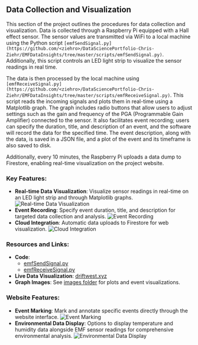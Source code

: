 ## Data Collection and Visualization

This section of the project outlines the procedures for data collection and visualization. Data is collected through a Raspberry Pi equipped with a Hall effect sensor. The sensor values are transmitted via WiFi to a local machine using the Python script `[emfSendSignal.py](https://github.com/<ziehro>/DataSciencePortfolio-Chris-Ziehr/EMFDataInsights/tree/master/scripts/emfSendSignal.py)`. Additionally, this script controls an LED light strip to visualize the sensor readings in real time.

The data is then processed by the local machine using `[emfReceiveSignal.py](https://github.com/<ziehro>/DataSciencePortfolio-Chris-Ziehr/EMFDataInsights/tree/master/scripts/emfReceiveSignal.py)`. This script reads the incoming signals and plots them in real-time using a Matplotlib graph. The graph includes radio buttons that allow users to adjust settings such as the gain and frequency of the PGA (Programmable Gain Amplifier) connected to the sensor. It also facilitates event recording; users can specify the duration, title, and description of an event, and the software will record the data for the specified time. The event description, along with the data, is saved in a JSON file, and a plot of the event and its timeframe is also saved to disk.

Additionally, every 10 minutes, the Raspberry Pi uploads a data dump to Firestore, enabling real-time visualization on the project website.

### Key Features:

- **Real-time Data Visualization**: Visualize sensor readings in real-time on an LED light strip and through Matplotlib graphs.
  ![Real-time Data Visualization](https://github.com/<ziehro>/DataSciencePortfolio-Chris-Ziehr/EMFDataInsights/images/realtime.png)
- **Event Recording**: Specify event duration, title, and description for targeted data collection and analysis.
  ![Event Recording](https://github.com/<ziehro>/DataSciencePortfolio-Chris-Ziehr/EMFDataInsights/images/event_recording.png)
- **Cloud Integration**: Automatic data uploads to Firestore for web visualization.
  ![Cloud Integration](https://github.com/<ziehro>/DataSciencePortfolio-Chris-Ziehr/EMFDataInsights/images/website_image.png)

### Resources and Links:

- **Code**:
  - [emfSendSignal.py](https://github.com/<ziehro>/DataSciencePortfolio-Chris-Ziehr/EMFDataInsights/tree/master/scripts/emfSendSignal.py)
  - [emfReceiveSignal.py](https://github.com/<ziehro>/DataSciencePortfolio-Chris-Ziehr/EMFDataInsights/tree/master/scripts/emfReceiveSignal.py)
- **Live Data Visualization**: [driftwest.xyz](http://driftwest.xyz)
- **Graph Images**: See [images folder](https://github.com/<ziehro>/DataSciencePortfolio-Chris-Ziehr/EMFDataInsights/images) for plots and event visualizations.

### Website Features:

- **Event Marking**: Mark and annotate specific events directly through the website interface.
  ![Event Marking](https://github.com/<ziehro>/DataSciencePortfolio-Chris-Ziehr/EMFDataInsights/tree/master/images/event_marking.png)
- **Environmental Data Display**: Options to display temperature and humidity data alongside EMF sensor readings for comprehensive environmental analysis.
  ![Environmental Data Display](https://github.com/<ziehro>/DataSciencePortfolio-Chris-Ziehr/EMFDataInsights/tree/master/images/environmental_display.png)

